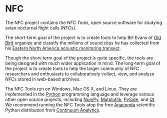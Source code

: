 NFC
===

The NFC project contains the *NFC Tools*, open source software for studying avian nocturnal flight calls (NFCs).

The short-term goal of the project is to create tools to help Bill Evans of [Old Bird](http://www.oldbird.org) organize and classify the millions of sound clips he has collected from his [Eastern North America acoustic monitoring transect](http://www.oldbird.org/Data/2013/TransNE2013/NETransect-2013.html).

Though the short-term goal of the project is quite specific, the tools are being designed with much wider application in mind. The long-term goal of the project is to create tools to help the larger community of NFC researchers and enthusiasts to collaboratively collect, view, and analyze NFCs stored in web-based archives.

The NFC Tools run on Windows, Mac OS X, and Linux. They are implemented in the [Python](http://www.python.org) programming language and leverage various other open source projects, including [NumPy](http://www.numpy.org), [Matplotlib](http://www.matplotlib.org), [PySide](http://qt-project.org/wiki/PySide), and [Qt](http://www.qt-project.org). We recommend running the NFC Tools atop the free [Anaconda](https://store.continuum.io/cshop/anaconda/) scientific Python distribution from [Continuum Analytics](http://www.continuum.io/).

